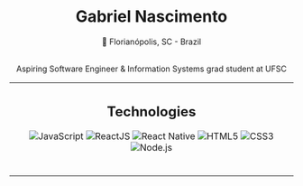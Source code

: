 <div align="center">
	<h1> Gabriel Nascimento </h1>
	📍 Florianópolis, SC - Brazil
	<br/>
	<br/>
	<p>Aspiring Software Engineer & Information Systems grad student at UFSC</p>
</div>
<table align="center">
	<tr>
		<td>
			<h2 align="center">Technologies</h2>
			<div align="center">
	
![JavaScript](https://img.shields.io/badge/-JavaScript-%23F7DF1C?style=flat-square&logo=javascript&logoColor=000000&labelColor=%23F7DF1C&color=%23FFCE5A)
![ReactJS](https://img.shields.io/badge/-ReactJS-%23282C34?style=flat-square&logo=react)
![React Native](https://img.shields.io/badge/-React%20Native-%23282C34?style=flat-square&logo=react)
![HTML5](https://img.shields.io/badge/-HTML5-%23E44D27?style=flat-square&logo=html5&logoColor=ffffff)
![CSS3](https://img.shields.io/badge/-CSS3-%231572B6?style=flat-square&logo=css3)
![Node.js](https://img.shields.io/badge/Node.js-43853D?style=flat-square&logo=node.js&logoColor=white)
			</div>
			<br>
		</td>
  </tr>
</table>

<!--
**gabenasci/gabenasci** is a ✨ _special_ ✨ repository because its `README.md` (this file) appears on your GitHub profile.

Here are some ideas to get you started:

- 🔭 I’m currently working on ...
- 🌱 I’m currently learning ...
- 👯 I’m looking to collaborate on ...
- 🤔 I’m looking for help with ...
- 💬 Ask me about ...
- 📫 How to reach me: ...
- 😄 Pronouns: ...
- ⚡ Fun fact: ...
-->
